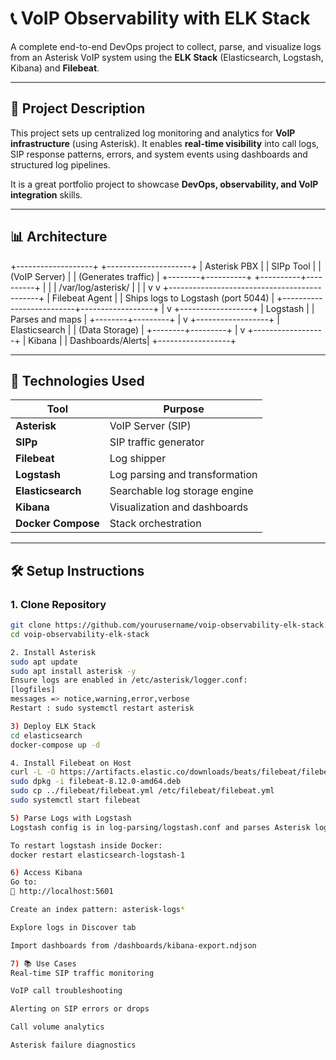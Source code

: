 
# 📞 VoIP Observability with ELK Stack

A complete end-to-end DevOps project to collect, parse, and visualize logs from an Asterisk VoIP system using the **ELK Stack** (Elasticsearch, Logstash, Kibana) and **Filebeat**.

---

## 🚀 Project Description

This project sets up centralized log monitoring and analytics for **VoIP infrastructure** (using Asterisk). It enables **real-time visibility** into call logs, SIP response patterns, errors, and system events using dashboards and structured log pipelines.

It is a great portfolio project to showcase **DevOps, observability, and VoIP integration** skills.

---

## 📊 Architecture
+-------------------+ +---------------------+
| Asterisk PBX | | SIPp Tool |
| (VoIP Server) | | (Generates traffic) |
+--------+----------+ +----------+----------+
| |
| /var/log/asterisk/ |
| |
v v
+---------------------------------------------+
| Filebeat Agent |
| Ships logs to Logstash (port 5044) |
+--------------------------+------------------+
|
v
+------------------+
| Logstash |
| Parses and maps |
+--------+---------+
|
v
+------------------+
| Elasticsearch |
| (Data Storage) |
+--------+---------+
|
v
+------------------+
| Kibana |
| Dashboards/Alerts|
+------------------+


---

## 🔧 Technologies Used

| Tool            | Purpose                            |
|-----------------|------------------------------------|
| **Asterisk**    | VoIP Server (SIP)                  |
| **SIPp**        | SIP traffic generator              |
| **Filebeat**    | Log shipper                        |
| **Logstash**    | Log parsing and transformation     |
| **Elasticsearch** | Searchable log storage engine    |
| **Kibana**      | Visualization and dashboards       |
| **Docker Compose** | Stack orchestration             |

---

## 🛠️ Setup Instructions

### 1. Clone Repository

```bash
git clone https://github.com/yourusername/voip-observability-elk-stack.git
cd voip-observability-elk-stack

2. Install Asterisk
sudo apt update
sudo apt install asterisk -y
Ensure logs are enabled in /etc/asterisk/logger.conf:
[logfiles]
messages => notice,warning,error,verbose
Restart : sudo systemctl restart asterisk

3) Deploy ELK Stack
cd elasticsearch
docker-compose up -d

4. Install Filebeat on Host
curl -L -O https://artifacts.elastic.co/downloads/beats/filebeat/filebeat-8.12.0-amd64.deb
sudo dpkg -i filebeat-8.12.0-amd64.deb
sudo cp ../filebeat/filebeat.yml /etc/filebeat/filebeat.yml
sudo systemctl start filebeat

5) Parse Logs with Logstash
Logstash config is in log-parsing/logstash.conf and parses Asterisk logs using Grok patterns.

To restart logstash inside Docker:
docker restart elasticsearch-logstash-1

6) Access Kibana
Go to:
📍 http://localhost:5601

Create an index pattern: asterisk-logs*

Explore logs in Discover tab

Import dashboards from /dashboards/kibana-export.ndjson

7) 📚 Use Cases
Real-time SIP traffic monitoring

VoIP call troubleshooting

Alerting on SIP errors or drops

Call volume analytics

Asterisk failure diagnostics


